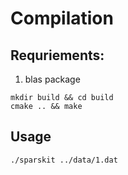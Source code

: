 # Compilation
## Requriements:
1. blas package

```console
mkdir build && cd build
cmake .. && make
```
## Usage
```console
./sparskit ../data/1.dat
```
